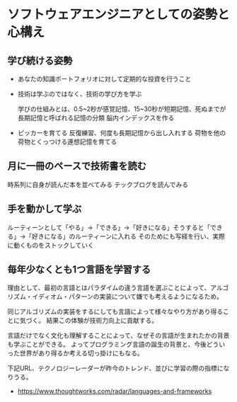 # ソフトウェアエンジニアとしての姿勢と心構え

## 学び続ける姿勢

- あなたの知識ポートフォリオに対して定期的な投資を行うこと
- 技術は学ぶのではなく、技術の学び方を学ぶ

    学びの仕組みとは、0.5~2秒が感覚記憶、15~30秒が短期記憶、死ぬまでが長期記憶と呼ばれる記憶の分類
    脳内インデックスを作る

- ピッカーを育てる
    反復練習、何度も長期記憶から出し入れする
    荷物を他の荷物とくっつける連想記憶を育てる

## 月に一冊のペースで技術書を読む

時系列に自身が読んだ本を並べてみる
テックブログを読んでみる

## 手を動かして学ぶ

ルーティーンとして「やる」->「できる」->「好きになる」そうすると「できる」->「好きになる」のルーティーンに入れる
そのためにも写経を行い、実際に動くものをストックしていく

## 毎年少なくとも1つ言語を学習する

理由として、最初の言語とはパラダイムの違う言語を選ぶことによって、アルゴリズム・イディオム・パターンの実装について嫌でも考えるようになるため。

同じアルゴリズムの実装をするにしても言語によって様々なやり方があり得ることに気づく。
結果この体験が技術力向上に貢献する。

言語だけでなく文化も理解することによって、なぜその言語が生まれたかの背景も学ぶことができる。
よってプログラミング言語の誕生の背景と、今後どういった世界があり得るか考える切っ掛けにもなる。

下記URL、テクノロジーレーダーが昨今のトレンド、並びに学習の際の指標になりうる。
- https://www.thoughtworks.com/radar/languages-and-frameworks

